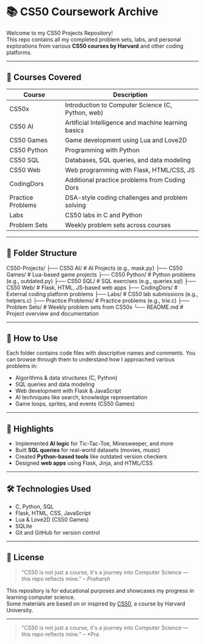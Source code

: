 # 📚 CS50 Coursework Archive

Welcome to my CS50 Projects Repository!  
This repo contains all my completed problem sets, labs, and personal explorations from various **CS50 courses by Harvard** and other coding platforms.

---

## 🧠 Courses Covered

| Course         | Description                                 |
|----------------|---------------------------------------------|
| CS50x          | Introduction to Computer Science (C, Python, web)  
| CS50 AI        | Artificial Intelligence and machine learning basics  
| CS50 Games     | Game development using Lua and Love2D  
| CS50 Python    | Programming with Python                      |
| CS50 SQL       | Databases, SQL queries, and data modeling    |
| CS50 Web       | Web programming with Flask, HTML/CSS, JS     |
| CodingDors     | Additional practice problems from Coding Dors  
| Practice Problems | DSA-style coding challenges and problem solving  
| Labs           | CS50 labs in C and Python  
| Problem Sets   | Weekly problem sets across courses  

---

## 📁 Folder Structure

CS50-Projects/
├── CS50 AI/ # AI Projects (e.g., mask.py)
├── CS50 Games/ # Lua-based game projects
├── CS50 Python/ # Python problems (e.g., outdated.py)
├── CS50 SQL/ # SQL exercises (e.g., queries.sql)
├── CS50 Web/ # Flask, HTML, JS-based web apps
├── CodingDors/ # External coding platform problems
├── Labs/ # CS50 lab submissions (e.g., helpers.c)
├── Practice Problems/ # Practice problems (e.g., trie.c)
├── Problem Sets/ # Weekly problem sets from CS50x
└── README.md # Project overview and documentation


---

## 🚀 How to Use

Each folder contains code files with descriptive names and comments. You can browse through them to understand how I approached various problems in:

- Algorithms & data structures (C, Python)
- SQL queries and data modeling
- Web development with Flask & JavaScript
- AI techniques like search, knowledge representation
- Game loops, sprites, and events (CS50 Games)

---

## 📌 Highlights

- Implemented **AI logic** for Tic-Tac-Toe, Minesweeper, and more
- Built **SQL queries** for real-world datasets (movies, music)
- Created **Python-based tools** like outdated version checkers
- Designed **web apps** using Flask, Jinja, and HTML/CSS

---

## 🛠️ Technologies Used

- C, Python, SQL
- Flask, HTML, CSS, JavaScript
- Lua & Love2D (CS50 Games)
- SQLite
- Git and GitHub for version control

---

## 📄 License
> "CS50 is not just a course, it's a journey into Computer Science — this repo reflects mine." – *Praharsh*

This repository is for educational purposes and showcases my progress in learning computer science.  
Some materials are based on or inspired by [CS50](https://cs50.harvard.edu), a course by Harvard University.

---

> "CS50 is not just a course, it's a journey into Computer Science — this repo reflects mine." – *Pra
